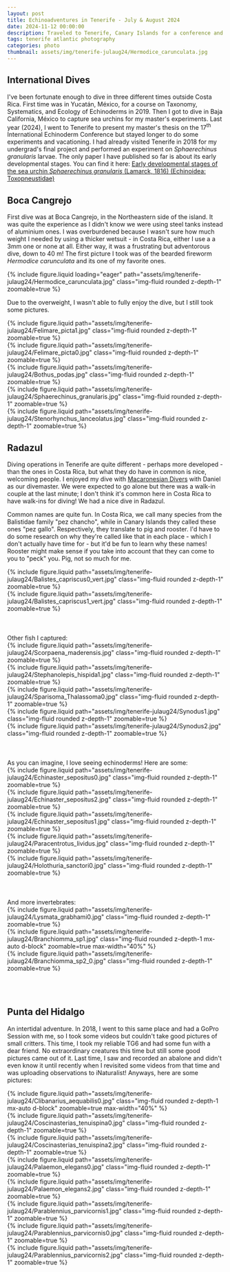 ```yaml
---
layout: post
title: Echinoadventures in Tenerife - July & August 2024
date: 2024-11-12 00:00:00
description: Traveled to Tenerife, Canary Islands for a conference and enjoyed a couple of dives  
tags: tenerife atlantic photography
categories: photo
thumbnail: assets/img/tenerife-julaug24/Hermodice_carunculata.jpg
---
```


## International Dives
I've been fortunate enough to dive in three different times outside Costa Rica. First time was in Yucatán, México, for a course on Taxonomy, Systematics, and Ecology of Echinoderms in 2019. Then I got to dive in Baja California, México to capture sea urchins for my master's experiments. Last year (2024), I went to Tenerife to present my master's thesis on the 17<sup>th</sup> International Echinoderm Conference but stayed longer to do some experiments and vacationing. I had already visited Tenerife in 2018 for my undergrad's final project and performed an experiment on *Sphaerechinus granularis* larvae. The only paper I have published so far is about its early developmental stages. You can find it here: [Early developmental stages of the sea urchin *Sphaerechinus granularis* (Lamarck, 1816) (Echinoidea: Toxopneustidae)]([https://www.researchgate.net/publication/361435295_Early_developmental_stages_of_the_sea_urchin_Sphaerechinus_granularis_Lamarck_1816_Echinoidea_Toxopneustidae])


## Boca Cangrejo
First dive was at Boca Cangrejo, in the Northeastern side of the island. It was quite the experience as I didn't know we were using steel tanks instead of aluminium ones. I was overburdened because I wasn't sure how much weight I needed by using a thicker wetsuit - in Costa Rica, either I use a a 3mm one or none at all. Either way, it was a frustrating but adventorous dive, down to 40 m! The first picture I took was of the bearded fireworm *Hermodice carunculata* and its one of my favorite ones. 

<div class="row mt-3">
    <div class="col-lg mt-3 mt-md-0">
        {% include figure.liquid loading="eager" path="assets/img/tenerife-julaug24/Hermodice_carunculata.jpg" class="img-fluid rounded z-depth-1" zoomable=true %}
    </div>
</div>

Due to the overweight, I wasn't able to fully enjoy the dive, but I still took some pictures. 

<div class="row mt-3">
    <div class="col-sm mt-3 mt-md-0">
        {% include figure.liquid path="assets/img/tenerife-julaug24/Felimare_picta1.jpg" class="img-fluid rounded z-depth-1" zoomable=true %}
    </div>
    <div class="col-sm mt-3 mt-md-0">
        {% include figure.liquid path="assets/img/tenerife-julaug24/Felimare_picta0.jpg" class="img-fluid rounded z-depth-1" zoomable=true %}
    </div>
</div>

<div class="row mt-3">
    <div class="col-sm mt-3 mt-md-0">
        {% include figure.liquid path="assets/img/tenerife-julaug24/Bothus_podas.jpg" class="img-fluid rounded z-depth-1" zoomable=true %}
    </div>
    <div class="col-sm mt-3 mt-md-0">
        {% include figure.liquid path="assets/img/tenerife-julaug24/Sphaerechinus_granularis.jpg" class="img-fluid rounded z-depth-1" zoomable=true %}
    </div>
    <div class="col-sm mt-3 mt-md-0">
        {% include figure.liquid path="assets/img/tenerife-julaug24/Stenorhynchus_lanceolatus.jpg" class="img-fluid rounded z-depth-1" zoomable=true %}
    </div>
</div>

## Radazul
Diving operations in Tenerife are quite different - perhaps more developed - than the ones in Costa Rica, but what they do have in common is nice, welcoming people. I enjoyed my dive with [Macaronesian Divers](https://macaronesiandivers.com/en/) with Daniel as our divemaster. We were expected to go alone but there was a walk-in couple at the last minute; I don't think it's common here in Costa Rica to have walk-ins for diving! We had a nice dive in Radazul. 

Common names are quite fun. In Costa Rica, we call many species from the Balistidae family "pez chancho", while in Canary Islands they called these ones "pez gallo". Respectively, they translate to pig and rooster. I'd have to do some research on why they're called like that in each place - which I don't actually have time for - but it'd be fun to learn why these names! Rooster might make sense if you take into account that they can come to you to "peck" you. Pig, not so much for me. 

<div class="row mt-3">
    <div class="col-sm mt-3 mt-md-0">
        {% include figure.liquid path="assets/img/tenerife-julaug24/Balistes_capriscus0_vert.jpg" class="img-fluid rounded z-depth-1" zoomable=true %}
    </div>
    <div class="col-sm mt-3 mt-md-0">
        {% include figure.liquid path="assets/img/tenerife-julaug24/Balistes_capriscus1_vert.jpg" class="img-fluid rounded z-depth-1" zoomable=true %}
    </div>
</div>

<br>
<br>
<br>
Other fish I captured:
<div class="row mt-3">
    <div class="col-sm mt-3 mt-md-0">
        {% include figure.liquid path="assets/img/tenerife-julaug24/Scorpaena_maderensis.jpg" class="img-fluid rounded z-depth-1" zoomable=true %}
    </div>
</div>

<div class="row mt-3">
    <div class="col-sm mt-3 mt-md-0">
        {% include figure.liquid path="assets/img/tenerife-julaug24/Stephanolepis_hispida1.jpg" class="img-fluid rounded z-depth-1" zoomable=true %}
    </div>
    <div class="col-sm mt-3 mt-md-0">
        {% include figure.liquid path="assets/img/tenerife-julaug24/Sparisoma_Thalassoma0.jpg" class="img-fluid rounded z-depth-1" zoomable=true %}
    </div>
</div>

<div class="row mt-3">
    <div class="col-sm mt-3 mt-md-0">
        {% include figure.liquid path="assets/img/tenerife-julaug24/Synodus1.jpg" class="img-fluid rounded z-depth-1" zoomable=true %}
    </div>
    <div class="col-sm mt-3 mt-md-0">
        {% include figure.liquid path="assets/img/tenerife-julaug24/Synodus2.jpg" class="img-fluid rounded z-depth-1" zoomable=true %}
    </div>
</div>
<br>
<br>
<br>
As you can imagine, I love seeing echinoderms! Here are some:
<div class="row mt-3">
    <div class="col-sm mt-3 mt-md-0">
        {% include figure.liquid path="assets/img/tenerife-julaug24/Echinaster_sepositus0.jpg" class="img-fluid rounded z-depth-1" zoomable=true %}
    </div>
    <div class="col-sm mt-3 mt-md-0">
        {% include figure.liquid path="assets/img/tenerife-julaug24/Echinaster_sepositus2.jpg" class="img-fluid rounded z-depth-1" zoomable=true %}
    </div>
    <div class="col-sm mt-3 mt-md-0">
        {% include figure.liquid path="assets/img/tenerife-julaug24/Echinaster_sepositus1.jpg" class="img-fluid rounded z-depth-1" zoomable=true %}
    </div>
</div>

<div class="row mt-3">
    <div class="col-sm mt-3 mt-md-0">
        {% include figure.liquid path="assets/img/tenerife-julaug24/Paracentrotus_lividus.jpg" class="img-fluid rounded z-depth-1" zoomable=true %}
    </div>
    <div class="col-sm mt-3 mt-md-0">
        {% include figure.liquid path="assets/img/tenerife-julaug24/Holothuria_sanctori0.jpg" class="img-fluid rounded z-depth-1" zoomable=true %}
    </div>
</div>
<br>
<br>
<br>
And more invertebrates:
<div class="row mt-3">
    <div class="col-sm mt-3 mt-md-0">
        {% include figure.liquid path="assets/img/tenerife-julaug24/Lysmata_grabhami0.jpg" class="img-fluid rounded z-depth-1" zoomable=true %}
    </div>
</div>
<div class="row mt-3">
    <div class="col-sm mt-3 mt-md-0">
        {% include figure.liquid path="assets/img/tenerife-julaug24/Branchiomma_sp1.jpg" class="img-fluid rounded z-depth-1 mx-auto d-block" zoomable=true max-width="40%" %}
    </div>
</div>
<div class="row mt-3">
    <div class="col-sm mt-3 mt-md-0">
        {% include figure.liquid path="assets/img/tenerife-julaug24/Branchiomma_sp2_0.jpg" class="img-fluid rounded z-depth-1" zoomable=true %}
    </div>
</div>

<br>
<br>
<br>

## Punta del Hidalgo
An intertidal adventure. In 2018, I went to this same place and had a GoPro Session with me, so I took some videos but couldn't take good pictures of small critters. This time, I took my reliable TG6 and had some fun with a dear friend. No extraordinary creatures this time but still some good pictures came out of it. Last time, I saw and recorded an abalone and didn't even know it until recently when I revisited some videos from that time and was uploading observations to iNaturalist! Anyways, here are some pictures:

<div class="row mt-3">
    <div class="col-sm mt-3 mt-md-0">
        {% include figure.liquid path="assets/img/tenerife-julaug24/Clibanarius_aequabilis0.jpg" class="img-fluid rounded z-depth-1 mx-auto d-block" zoomable=true max-width="40%" %}
    </div>
</div>

<div class="row mt-3">
    <div class="col-sm mt-3 mt-md-0">
        {% include figure.liquid path="assets/img/tenerife-julaug24/Coscinasterias_tenuispina0.jpg" class="img-fluid rounded z-depth-1" zoomable=true %}
    </div>
    <div class="col-sm mt-3 mt-md-0">
        {% include figure.liquid path="assets/img/tenerife-julaug24/Coscinasterias_tenuispina2.jpg" class="img-fluid rounded z-depth-1" zoomable=true %}
    </div>
</div>

<div class="row mt-3">
    <div class="col-sm mt-3 mt-md-0">
        {% include figure.liquid path="assets/img/tenerife-julaug24/Palaemon_elegans0.jpg" class="img-fluid rounded z-depth-1" zoomable=true %}
    </div>
    <div class="col-sm mt-3 mt-md-0">
        {% include figure.liquid path="assets/img/tenerife-julaug24/Palaemon_elegans2.jpg" class="img-fluid rounded z-depth-1" zoomable=true %}
    </div>
</div>

<div class="row mt-3">
    <div class="col-sm mt-3 mt-md-0">
        {% include figure.liquid path="assets/img/tenerife-julaug24/Parablennius_parvicornis1.jpg" class="img-fluid rounded z-depth-1" zoomable=true %}
    </div>
    <div class="col-sm mt-3 mt-md-0">
        {% include figure.liquid path="assets/img/tenerife-julaug24/Parablennius_parvicornis0.jpg" class="img-fluid rounded z-depth-1" zoomable=true %}
    </div>
    <div class="col-sm mt-3 mt-md-0">
        {% include figure.liquid path="assets/img/tenerife-julaug24/Parablennius_parvicornis2.jpg" class="img-fluid rounded z-depth-1" zoomable=true %}
    </div>
</div>